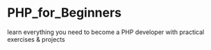 # PHP_for_Beginners
learn everything you need to become a PHP developer with practical exercises &amp; projects
